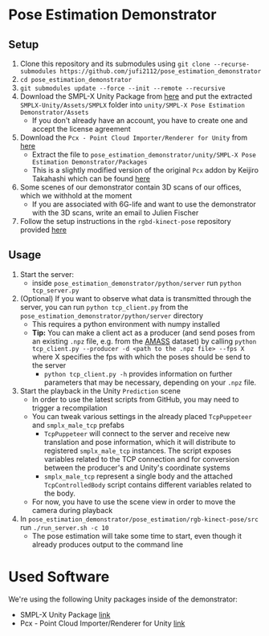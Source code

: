 # Pose Estimation Demonstrator

## Setup

1. Clone this repository and its submodules using `git clone --recurse-submodules https://github.com/jufi2112/pose_estimation_demonstrator`
2. `cd pose_estimation_demonstrator`
3. `git submodules update --force --init --remote --recursive`
4. Download the SMPL-X Unity Package from [here](https://smpl-x.is.tue.mpg.de/index.html) and put the extracted `SMPLX-Unity/Assets/SMPLX` folder into `unity/SMPL-X Pose Estimation Demonstrator/Assets`
    - If you don't already have an account, you have to create one and accept the license agreement
5. Download the `Pcx - Point Cloud Importer/Renderer for Unity` from [here](https://cloudstore.zih.tu-dresden.de/index.php/s/Kj8pyHJDjH5HENb)
    - Extract the file to `pose_estimation_demonstrator/unity/SMPL-X Pose Estimation Demonstrator/Packages`
    - This is a slightly modified version of the original `Pcx` addon by Keijiro Takahashi which can be found [here](https://github.com/keijiro/Pcx)
6. Some scenes of our demonstrator contain 3D scans of our offices, which we withhold at the moment
    - If you are associated with 6G-life and want to use the demonstrator with the 3D scans, write an email to Julien Fischer
7. Follow the setup instructions in the `rgbd-kinect-pose` repository provided [here](./pose_estimation/rgb-kinect-pose/readme.md)

## Usage
1. Start the server:
    - inside `pose_estimation_demonstrator/python/server` run `python tcp_server.py`
2. (Optional) If you want to observe what data is transmitted through the server, you can run `python tcp_client.py` from the `pose_estimation_demonstrator/python/server` directory
    - This requires a python environment with numpy installed
    - **Tip:** You can make a client act as a producer (and send poses from an existing `.npz` file, e.g. from the [AMASS](https://amass.is.tue.mpg.de/) dataset) by calling `python tcp_client.py --producer -d <path to the .npz file> --fps X` where X specifies the fps with which the poses should be send to the server
        - `python tcp_client.py -h` provides information on further parameters that may be necessary, depending on your `.npz` file.
3. Start the playback in the Unity `Prediction` scene
    - In order to use the latest scripts from GitHub, you may need to trigger a recompilation
    - You can tweak various settings in the already placed `TcpPuppeteer` and `smplx_male_tcp` prefabs
        - `TcpPuppeteer` will connect to the server and receive new translation and pose information, which it will distribute to registered `smplx_male_tcp` instances. The script exposes variables related to the TCP connection and for conversion between the producer's and Unity's coordinate systems
        - `smplx_male_tcp` represent a single body and the attached `TcpControlledBody` script contains different variables related to the body.
    - For now, you have to use the scene view in order to move the camera during playback
4. In `pose_estimation_demonstrator/pose_estimation/rgb-kinect-pose/src` run `./run_server.sh -c 10`
    - The pose estimation will take some time to start, even though it already produces output to the command line

# Used Software
We're using the following Unity packages inside of the demonstrator:
- SMPL-X Unity Package [link](https://smpl-x.is.tue.mpg.de/index.html)
- Pcx - Point Cloud Importer/Renderer for Unity [link](https://github.com/keijiro/Pcx)